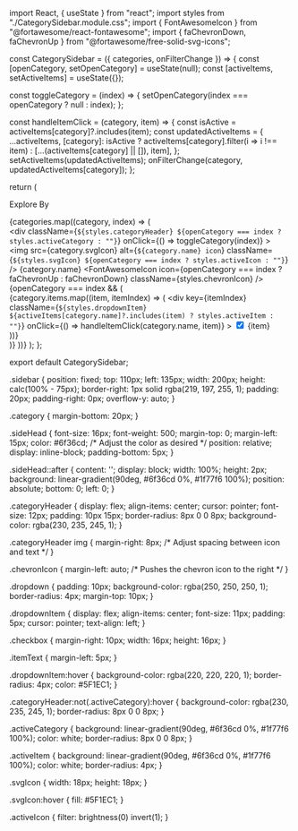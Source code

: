 import React, { useState } from "react";
import styles from "./CategorySidebar.module.css";
import { FontAwesomeIcon } from "@fortawesome/react-fontawesome";
import { faChevronDown, faChevronUp } from "@fortawesome/free-solid-svg-icons";

const CategorySidebar = ({ categories, onFilterChange }) => {
  const [openCategory, setOpenCategory] = useState(null);
  const [activeItems, setActiveItems] = useState({});

  const toggleCategory = (index) => {
    setOpenCategory(index === openCategory ? null : index);
  };

  const handleItemClick = (category, item) => {
    const isActive = activeItems[category]?.includes(item);
    const updatedActiveItems = {
      ...activeItems,
      [category]: isActive
        ? activeItems[category].filter(i => i !== item)
        : [...(activeItems[category] || []), item],
    };
    setActiveItems(updatedActiveItems);
    onFilterChange(category, updatedActiveItems[category]);
  };

  return (
    <div className={styles.sidebar}>
      <p className={styles.sideHead}>Explore By</p>
      {categories.map((category, index) => (
        <div key={index} className={styles.category}>
          <div
            className={`${styles.categoryHeader} ${openCategory === index ? styles.activeCategory : ""}`}
            onClick={() => toggleCategory(index)}
          >
            <img
              src={category.svgIcon}
              alt={`${category.name} icon`}
              className={`${styles.svgIcon} ${openCategory === index ? styles.activeIcon : ""}`}
            />
            {category.name}
            <FontAwesomeIcon
              icon={openCategory === index ? faChevronUp : faChevronDown}
              className={styles.chevronIcon}
            />
          </div>
          {openCategory === index && (
            <div className={styles.dropdown}>
              {category.items.map((item, itemIndex) => (
                <div
                  key={itemIndex}
                  className={`${styles.dropdownItem} ${activeItems[category.name]?.includes(item) ? styles.activeItem : ""}`}
                  onClick={() => handleItemClick(category.name, item)}
                >
                  <input
                    type="checkbox"
                    checked={activeItems[category.name]?.includes(item)}
                    readOnly
                    className={styles.checkbox}
                  />
                  <span className={styles.itemText}>{item}</span>
                </div>
              ))}
            </div>
          )}
        </div>
      ))}
    </div>
  );
};

export default CategorySidebar;


.sidebar {
  position: fixed;
  top: 110px;
  left: 135px;
  width: 200px;
  height: calc(100% - 75px);
  border-right: 1px solid rgba(219, 197, 255, 1);
  padding: 20px;
  padding-right: 0px;
  overflow-y: auto;
}

.category {
  margin-bottom: 20px;
}

.sideHead {
  font-size: 16px;
  font-weight: 500;
  margin-top: 0;
  margin-left: 15px;
  color: #6f36cd; /* Adjust the color as desired */
  position: relative;
  display: inline-block;
  padding-bottom: 5px;
}

.sideHead::after {
  content: '';
  display: block;
  width: 100%;
  height: 2px;
  background: linear-gradient(90deg, #6f36cd 0%, #1f77f6 100%);
  position: absolute;
  bottom: 0;
  left: 0;
}

.categoryHeader {
  display: flex;
  align-items: center;
  cursor: pointer;
  font-size: 12px;
  padding: 10px 15px;
  border-radius: 8px 0 0 8px;
  background-color: rgba(230, 235, 245, 1);
}

.categoryHeader img {
  margin-right: 8px; /* Adjust spacing between icon and text */
}

.chevronIcon {
  margin-left: auto; /* Pushes the chevron icon to the right */
}

.dropdown {
  padding: 10px;
  background-color: rgba(250, 250, 250, 1);
  border-radius: 4px;
  margin-top: 10px;
}

.dropdownItem {
  display: flex;
  align-items: center;
  font-size: 11px;
  padding: 5px;
  cursor: pointer;
  text-align: left;
}

.checkbox {
  margin-right: 10px;
  width: 16px;
  height: 16px;
}

.itemText {
  margin-left: 5px;
}

.dropdownItem:hover {
  background-color: rgba(220, 220, 220, 1);
  border-radius: 4px;
  color: #5F1EC1;
}

.categoryHeader:not(.activeCategory):hover {
  background-color: rgba(230, 235, 245, 1);
  border-radius: 8px 0 0 8px;
}

.activeCategory {
  background: linear-gradient(90deg, #6f36cd 0%, #1f77f6 100%);
  color: white;
  border-radius: 8px 0 0 8px;
}

.activeItem {
  background: linear-gradient(90deg, #6f36cd 0%, #1f77f6 100%);
  color: white;
  border-radius: 4px;
}

.svgIcon {
  width: 18px;
  height: 18px;
}

.svgIcon:hover {
  fill: #5F1EC1;
}

.activeIcon {
  filter: brightness(0) invert(1);
}
